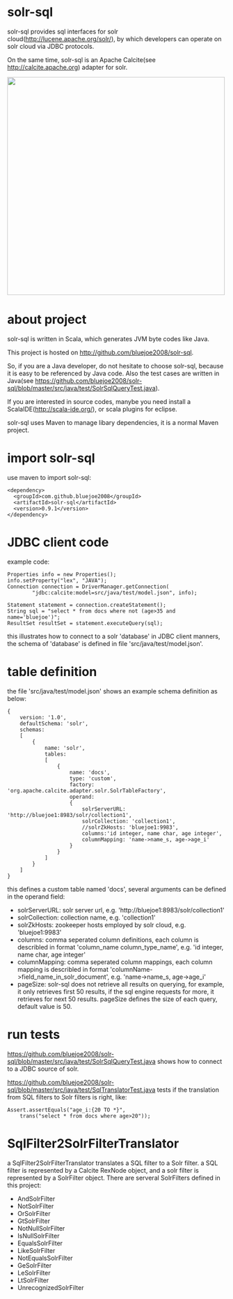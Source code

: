 # solr-sql

solr-sql provides sql interfaces for solr cloud(http://lucene.apache.org/solr/), by which developers can operate on solr cloud via JDBC protocols.

On the same time, solr-sql is an Apache Calcite(see http://calcite.apache.org) adapter for solr.

<img src="https://github.com/bluejoe2008/solr-sql/blob/master/docs/solr-sql-arch.jpg?raw=true" width=500/>

# about project

solr-sql is written in Scala, which generates JVM byte codes like Java.

This project is hosted on http://github.com/bluejoe2008/solr-sql.

So, if you are a Java developer, do not hesitate to choose solr-sql, because it is easy to be referenced by Java code. Also the test cases are written in Java(see https://github.com/bluejoe2008/solr-sql/blob/master/src/java/test/SolrSqlQueryTest.java).

If you are interested in source codes, manybe you need install a ScalaIDE(http://scala-ide.org/), or scala plugins for eclipse.

solr-sql uses Maven to manage libary dependencies, it is a normal Maven project.

# import solr-sql

use maven to import solr-sql:

	<dependency>
	  <groupId>com.github.bluejoe2008</groupId>
	  <artifactId>solr-sql</artifactId>
	  <version>0.9.1</version>
	</dependency>

# JDBC client code

example code:

	Properties info = new Properties();
	info.setProperty("lex", "JAVA");
	Connection connection = DriverManager.getConnection(
			"jdbc:calcite:model=src/java/test/model.json", info);

	Statement statement = connection.createStatement();
	String sql = "select * from docs where not (age>35 and name='bluejoe')";
	ResultSet resultSet = statement.executeQuery(sql);
	
this illustrates how to connect to a solr 'database' in JDBC client manners, the schema of 'database' is defined in file 'src/java/test/model.json'.

# table definition

the file 'src/java/test/model.json' shows an example schema definition as below:


	{
		version: '1.0',
		defaultSchema: 'solr',
		schemas:
		[
			{
				name: 'solr',
				tables:
				[
					{
						name: 'docs',
						type: 'custom',
						factory: 'org.apache.calcite.adapter.solr.SolrTableFactory',
						operand:
						{
							solrServerURL: 'http://bluejoe1:8983/solr/collection1',
							solrCollection: 'collection1',	
							//solrZkHosts: 'bluejoe1:9983',
							columns:'id integer, name char, age integer',
							columnMapping: 'name->name_s, age->age_i'
						}
					}
				]
			}
		]
	}
	
this defines a custom table named 'docs', several arguments can be defined in the operand field:

* solrServerURL: solr server url, e.g. 'http://bluejoe1:8983/solr/collection1'
* solrCollection: collection name, e.g. 'collection1'
* solrZkHosts: zookeeper hosts employed by solr cloud, e.g. 'bluejoe1:9983'
* columns: comma seperated column definitions, each column is describled in format 'column_name column_type_name', e.g. 'id integer, name char, age integer'
* columnMapping: comma seperated column mappings, each column mapping is describled in format 'columnName->field_name_in_solr_document', e.g. 'name->name_s, age->age_i'
* pageSize: solr-sql does not retrieve all results on querying, for example, it only retrieves first 50 results, if the sql engine requests for more, it retrieves for next 50 results. pageSize defines the size of each query, default value is 50.

# run tests

https://github.com/bluejoe2008/solr-sql/blob/master/src/java/test/SolrSqlQueryTest.java shows how to connect to a JDBC source of solr.

https://github.com/bluejoe2008/solr-sql/blob/master/src/java/test/SqlTranslatorTest.java tests if the translation from SQL filters to Solr filters is right, like:

	Assert.assertEquals("age_i:{20 TO *}",
		trans("select * from docs where age>20"));
		
# SqlFilter2SolrFilterTranslator

a SqlFilter2SolrFilterTranslator translates a SQL filter to a Solr filter. a SQL filter is represented by a Calcite RexNode object, and a solr filter is represented by a SolrFilter object. There are serveral SolrFilters defined in this project:

* AndSolrFilter
* NotSolrFilter
* OrSolrFilter
* GtSolrFilter
* NotNullSolrFilter
* IsNullSolrFilter
* EqualsSolrFilter
* LikeSolrFilter
* NotEqualsSolrFilter
* GeSolrFilter
* LeSolrFilter
* LtSolrFilter
* UnrecognizedSolrFilter
